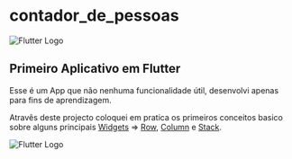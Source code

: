 # contador_de_pessoas

![Flutter Logo](https://play-lh.googleusercontent.com/5e7z5YCt7fplN4qndpYzpJjYmuzM2WSrfs35KxnEw-Ku1sClHRWHoIDSw3a3YS5WpGcI)

## Primeiro Aplicativo em Flutter

Esse é um App que não nenhuma funcionalidade útil, desenvolvi apenas para fins de aprendizagem.

Atravês deste projecto coloquei em pratica os primeiros conceitos basico sobre alguns principais [Widgets](https://docs.flutter.dev/get-started/codelab) => [Row](), [Column]() e [Stack]().

![Flutter Logo](https://play-lh.googleusercontent.com/5e7z5YCt7fplN4qndpYzpJjYmuzM2WSrfs35KxnEw-Ku1sClHRWHoIDSw3a3YS5WpGcI)

